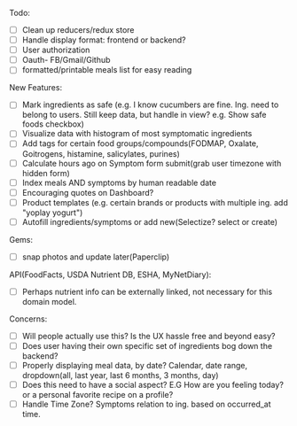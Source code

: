 Todo: 
- [ ] Clean up reducers/redux store
- [ ] Handle display format: frontend or backend?
- [ ] User authorization
- [ ] Oauth- FB/Gmail/Github
- [ ] formatted/printable meals list for easy reading

New Features:
- [ ] Mark ingredients as safe (e.g. I know cucumbers are fine. Ing. need to belong to users. Still keep data, but handle in view? e.g. Show safe foods checkbox)
- [ ] Visualize data with histogram of most symptomatic ingredients
- [ ] Add tags for certain food groups/compounds(FODMAP, Oxalate, Goitrogens, histamine, salicylates, purines)
- [ ] Calculate hours ago on Symptom form submit(grab user timezone with hidden form)
- [ ] Index meals AND symptoms by human readable date
- [ ] Encouraging quotes on Dashboard?
- [ ] Product templates (e.g. certain brands or products with multiple ing. add "yoplay yogurt")
- [ ] Autofill ingredients/symptoms or add new(Selectize? select or create)

Gems:
- [ ] snap photos and update later(Paperclip)


API(FoodFacts, USDA Nutrient DB, ESHA, MyNetDiary):
- [ ] Perhaps nutrient info can be externally linked, not necessary for this domain model.


Concerns:
- [ ] Will people actually use this? Is the UX hassle free and beyond easy?
- [ ] Does user having their own specific set of ingredients bog down the backend?
- [ ] Properly displaying meal data, by date? Calendar, date range, dropdown(all, last year, last 6 months, 3 months, day)
- [ ] Does this need to have a social aspect? E.G How are you feeling today? or a personal favorite recipe on a profile?
- [ ] Handle Time Zone? Symptoms relation to ing. based on occurred_at time.
